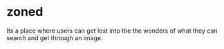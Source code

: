 # zoned
Its a place where users can get lost into the the wonders of what they can search and get through an image.
